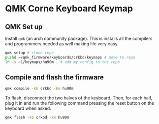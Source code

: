 # QMK Corne Keyboard Keymap

## QMK Set up

Install `qmk` (an arch community package).
This is installs all the compilers and programmers needed as well making life
very easy.

```sh
qmk setup # clone repo
pushd ~/qmk_firmware/keyboards/crkbd/keymaps # move to repo
ln -s ~1/keymaps/hu90m . # add my config to the repo
```


## Compile and flash the firmware

```sh
qmk compile -kb crkbd -km hu90m
```

To flash, disconnect the two halves of the keyboard.
Then, for each half, plug it in and run the following command
pressing the reset button on the keyboard when asked.

```sh
qmk flash -kb crkbd -km hu90m
```
